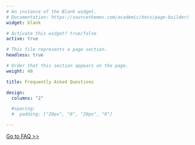 ```yaml
---
# An instance of the Blank widget.
# Documentation: https://sourcethemes.com/academic/docs/page-builder/
widget: blank

# Activate this widget? true/false
active: true

# This file represents a page section.
headless: true

# Order that this section appears on the page.
weight: 48

title: Frequently Asked Questions

design:
  columns: "2"

  #spacing:
  #  padding: ["20px", "0", "20px", "0"]

---
```


[Go to FAQ >>](https://docs.ywamsendai.org/docs/dts/faq/)